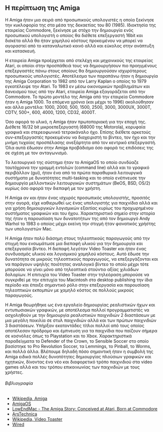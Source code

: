 
## Η περίπτωση της Amiga
Η Amiga ήταν μια σειρά από προσωπικούς υπολογιστές η οποία ξεκίνησε την κυκλοφορία της στα μέσα της δεκαετίας του 80 (1985). Ιδιοκτησία της εταιρείας Commodore, ξεκίνησε με στόχο την δημιουργία ενός προσωπικού υπολογιστή ο οποίος θα διέθετε επεξεργαστή 16bit και δισκέτα αλλά θα ήταν χαμηλού κόστους προκειμένου να μπορεί να αγοραστεί από το καταναλωτικό κοινό αλλά και εύκολος στην ανάπτυξη και κατασκευή.

Η εταιρεία Amiga προέρχεται από στελέχη και μηχανικούς της εταιρείας Atari, οι οποίοι στην προσπάθειά τους να δημιουργήσουν πιο προηγμένους επεξεργαστές πάνω στους οποίους θα δημιουργούσαν ισχυρότερους προσωπικούς υπολογιστές. Αποτέλεσμα των παραπάνω ήταν η δημιουργία της Amiga Corporation το 1982 από τον Larry Kaplan ο οποίος το 1979 εγκατέλειψε την Atari. Το 1983 εν μέσω οικονομικών προβλημάτων και δανεισμού τους από την Atari, εταιρεία Amiga εξαγοράζεται από την Commodore. To πρώτο μοντέλο της Amiga από την εταιρεία Commodore ήταν η Amiga 1000. Τα επόμενα χρόνια (και μέχρι το 1996) ακολούθησαν και άλλα μοντέλα: 1000, 2000, 500, 1500, 2500, 3000, 3000UX, 3000T, CDTV, 500+, 600, 4000, 1200, CD32, 4000T.

Όσο αφορά το υλικό, η Amiga ήταν πρωτοποριακή για την εποχή της. Διέθετε 16/32 bit μικροεπεξεργαστή (68000 της Motorola), κορυφαία γραφικά και στερεοφωνικό τετρακάναλο ήχο. Επίσης διέθετε αρκετούς συν-επεξεργαστές προκειμένου να διαχειριστή το βίντεο, τον ήχο και την μνήμη τυχαίας προσπέλασης ανεξάρτητα από τον κεντρικό επεξεργαστή. Όλα αυτά έδωσαν στην Amiga προβάδισμα όσο αφορά τις επιδόσεις της σε σχέση με τον ανταγωνισμό.

Το λειτουργικό της σύστημα ήταν το AmigaOS το οποίο συνδύαζε ταυτόχρονα την γραμμή εντολών (command line) αλλά και το γραφικό περιβάλλον (gui), ήταν ένα από τα πρώτα παραθυρικά λειτουργικά συστήματα με δυνατότητες multi-tasking και το οποίο ενέπνευσε την δημιουργία μελλοντικών λειτουργικών συστημάτων (BeOS, BSD, OS/2) κυρίως όσο αφορά την διεπαφή με τον χρήστη.

H Amiga αν και ήταν ένας ισχυρός προσωπικός υπολογιστής, προσιτός στην αγορά, είχε καθιερωθεί ως ένας υπολογιστής για παιχνίδια αλλά και για χρήση δημιουργικών λογισμικών εξαιτίας κυρίως του προχωρημένου συστήματος γραφικών και του ήχου. Χαρακτηριστικό σημείο στην ιστορία της ήταν η παρουσίαση των δυνατοτήτων της από τον δημιουργό Andy Warhol το 1983 ο οποίος μέχρι εκείνη την στιγμή ήταν φανατικός χρήστης των υπολογιστών Mac.

Η Amiga ήταν πολύ διάσημη στους τηλεοπτικούς παραγωγούς από την στιγμή που ενσωμάτωσε μια διεπαφή υλικού για την δημιουργία και επεξεργασία βίντεο. Η διεπαφή λεγόταν Video Toaster και ήταν ένας συνδυασμός υλικού και λογισμικού χαμηλού κόστους. Αυτό έδωσε την δυνατότητα σε μικρούς τηλεοπτικούς παραγωγούς, να επεξεργάζονται και να παράγουν υψηλής ποιότητας αναλογικό βίντεο το οποίο μέχρι τότε μπορούσε να γίνει μόνο από τηλεοπτικά στούντιο αξίας χιλιάδων δολαρίων. Η επιτυχία του Video Toaster στην τηλεόραση μπορούσε να συγκριθεί με την επιτυχία του Macintosh στο desktop publishing την ίδια περίοδο και έπαιξε σημαντικό ρόλο στην επεξεργασία και παρουσίαση τηλεοπτικών εκπομπών με χαμηλό κόστος σε πολλούς μικρούς παραγωγούς. 

Η Amiga θεωρήθηκε ως ένα εργαλείο δημιουργίας ρεαλιστικών ήχων και εντυπωσιακών γραφικών, με αποτέλεσμα πολλοί προγραμματιστές να ασχοληθούν με την δημιουργία ρεαλιστικών παιχνιδιών 2 διαστάσεων με μια μεγάλη ποικιλία σε στυλ παιχνιδιών αλλά και των πρώτων παιχνιδιών 3 διαστάσεων. Υπήρξαν εκατοντάδες τίτλοι πολλοί από τους οποίος αποτέλεσαν πρόδρομο και έμπνευση για τα παιχνίδια που παίζουν σήμερα σε κοσνόλες όπως το Playstation και το Xbox. Χαρακτηριστικά παραδείγματα το Defender of the Crown, το Sensible Soccer στο οποίο βασίστηκε το Pro Revolution Soccer, τα Lemmings, το Pinball, το Worms, και πολλά άλλα. Βλέπουμε δηλαδή πόσο σημαντική ήταν η συμβολή της Amiga ειδικά πολλές δυνατότητες δημιουργίας πλούσιων γραφικών και ηχητικών, δίνοντας ένα νέο και διαφορετικό τρόπο παιχνιδιού στα video games αλλά και του τρόπου επικοινωνίας των παιχνιδιών με τους χρήστες.

###### Βιβλιογραφία
- [Wikipedia, Amiga](https://en.wikipedia.org/wiki/Amiga)
- [AmigaOS](http://www.amigaos.net/)
- [LowEndMac - The Amiga Story: Conceived at Atari, Born at Commodore](https://lowendmac.com/2016/the-amiga-story-conceived-at-atari-born-at-commodore/)
- [ArsTechnica](https://arstechnica.com/gadgets/2007/10/amiga-history-4-commodore-years/)
- [Wikipedia, Video Toaster](https://en.wikipedia.org/wiki/Video_Toaster)
- [Wired](https://www.wired.com/2007/05/gallery-amiga0411/)

